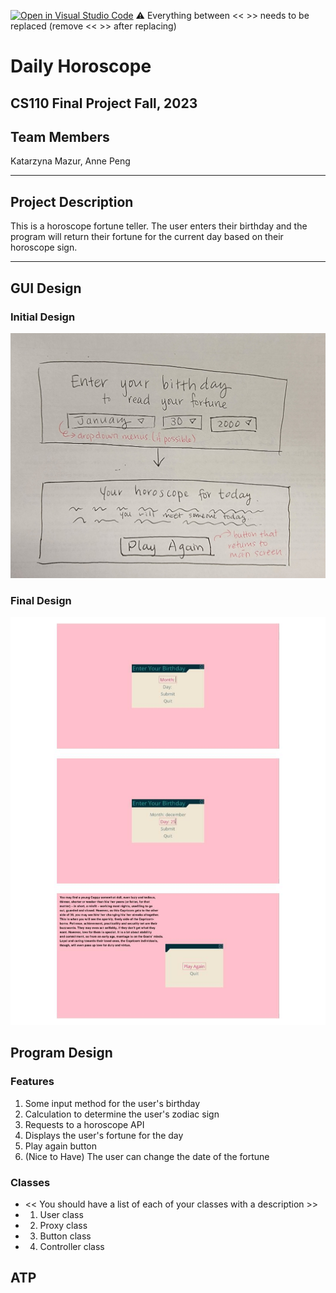 [![Open in Visual Studio Code](https://classroom.github.com/assets/open-in-vscode-718a45dd9cf7e7f842a935f5ebbe5719a5e09af4491e668f4dbf3b35d5cca122.svg)](https://classroom.github.com/online_ide?assignment_repo_id=12803296&assignment_repo_type=AssignmentRepo)
:warning: Everything between << >> needs to be replaced (remove << >> after replacing)

# Daily Horoscope
## CS110 Final Project Fall, 2023

## Team Members

Katarzyna Mazur, Anne Peng

***

## Project Description

This is a horoscope fortune teller.  The user enters their birthday and the program will return their fortune for the current day based on their horoscope sign.

***    

## GUI Design

### Initial Design

![initial gui](assets/gui.jpg)

### Final Design

![final gui](assets/finalgui.jpg)

## Program Design

### Features
1. Some input method for the user's birthday
2. Calculation to determine the user's zodiac sign
3. Requests to a horoscope API
4. Displays the user's fortune for the day
5. Play again button
6. (Nice to Have) The user can change the date of the fortune

### Classes

- << You should have a list of each of your classes with a description >>
- 1. User class
- 2. Proxy class
- 3. Button class
- 4. Controller class

## ATP


